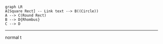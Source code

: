 ```mermaid
graph LR
A[Square Rect] -- Link text --> B((Circle))
A --> C(Round Rect)
B --> D{Rhombus}
C --> D
```

---

normal t
<!--stackedit_data:
eyJoaXN0b3J5IjpbMTIwNDgyNTE1NF19
-->